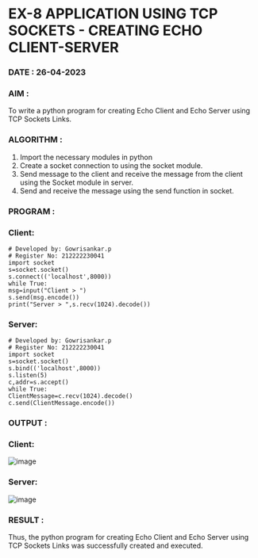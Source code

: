 # EX-8 APPLICATION USING TCP SOCKETS - CREATING ECHO CLIENT-SERVER

### DATE : 26-04-2023

### AIM :
To write a python program for creating Echo Client and Echo Server using TCP Sockets Links.

### ALGORITHM :
1. Import the necessary modules in python
2. Create a socket connection to using the socket module.
3. Send message to the client and receive the message from the client using the Socket module
in server.
4. Send and receive the message using the send function in socket.

### PROGRAM :
### Client:
```
# Developed by: Gowrisankar.p
# Register No: 212222230041
import socket
s=socket.socket()
s.connect(('localhost',8000))
while True:
msg=input("Client > ")
s.send(msg.encode())
print("Server > ",s.recv(1024).decode())
```
### Server:
```
# Developed by: Gowrisankar.p
# Register No: 212222230041
import socket
s=socket.socket()
s.bind(('localhost',8000))
s.listen(5)
c,addr=s.accept()
while True:
ClientMessage=c.recv(1024).decode()
c.send(ClientMessage.encode())
```
### OUTPUT :
### Client:
![image](https://github.com/gowrisankarponnusamy/EX-8/assets/119393123/c27a3b96-d946-4d02-9605-55181df8898d)
### Server:
![image](https://github.com/gowrisankarponnusamy/EX-8/assets/119393123/220ea5b9-1ff3-4727-adc7-c6adf49403d0)
### RESULT :
Thus, the python program for creating Echo Client and Echo Server using TCP Sockets Links was successfully created and executed.
